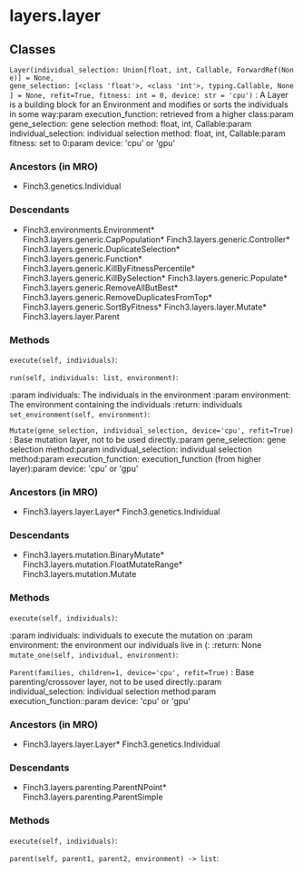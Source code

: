 

layers.layer
==========================

Classes
-------

``Layer(individual_selection: Union[float, int, Callable, ForwardRef(None)] = None, gene_selection: [<class 'float'>, <class 'int'>, typing.Callable, None] = None, refit=True, fitness: int = 0, device: str = 'cpu')``
:   A Layer is a building block for an Environment and modifies or sorts the individuals in some way:param execution_function: retrieved from a higher class:param gene_selection: gene selection method: float, int, Callable:param individual_selection: individual selection method: float, int, Callable:param fitness: set to 0:param device: 'cpu' or 'gpu'
### Ancestors (in MRO)
* Finch3.genetics.Individual
### Descendants
* Finch3.environments.Environment* Finch3.layers.generic.CapPopulation* Finch3.layers.generic.Controller* Finch3.layers.generic.DuplicateSelection* Finch3.layers.generic.Function* Finch3.layers.generic.KillByFitnessPercentile* Finch3.layers.generic.KillBySelection* Finch3.layers.generic.Populate* Finch3.layers.generic.RemoveAllButBest* Finch3.layers.generic.RemoveDuplicatesFromTop* Finch3.layers.generic.SortByFitness* Finch3.layers.layer.Mutate* Finch3.layers.layer.Parent
### Methods
``execute(self, individuals)``:


``run(self, individuals: list, environment)``:

   :param individuals: The individuals in the environment    :param environment: The environment containing the individuals    :return: individuals
``set_environment(self, environment)``:



``Mutate(gene_selection, individual_selection, device='cpu', refit=True)``
:   Base mutation layer, not to be used directly.:param gene_selection: gene selection method:param individual_selection: individual selection method:param execution_function: execution_function (from higher layer):param device: 'cpu' or 'gpu'
### Ancestors (in MRO)
* Finch3.layers.layer.Layer* Finch3.genetics.Individual
### Descendants
* Finch3.layers.mutation.BinaryMutate* Finch3.layers.mutation.FloatMutateRange* Finch3.layers.mutation.Mutate
### Methods
``execute(self, individuals)``:

   :param individuals: individuals to execute the mutation on    :param environment: the environment our individuals live in (:    :return: None
``mutate_one(self, individual, environment)``:



``Parent(families, children=1, device='cpu', refit=True)``
:   Base parenting/crossover layer, not to be used directly.:param individual_selection: individual selection method:param execution_function::param device: 'cpu' or 'gpu'
### Ancestors (in MRO)
* Finch3.layers.layer.Layer* Finch3.genetics.Individual
### Descendants
* Finch3.layers.parenting.ParentNPoint* Finch3.layers.parenting.ParentSimple
### Methods
``execute(self, individuals)``:


``parent(self, parent1, parent2, environment) ‑> list``:

